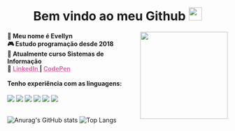 <h1 align=center> Bem vindo ao meu Github <img src="https://i.pinimg.com/originals/83/0b/53/830b53f8bbd0e9dbcade87da95abdad0.gif" height="30px"> </h1> 

<img align=right src="https://i.pinimg.com/originals/28/0a/05/280a05c05fa4cd05717a9256d661f425.gif" height="200px">
  
  <h4>
      🚀 Meu nome é Evellyn <br>
      🎮 Estudo programação desde 2018 <br>
      📓 Atualmente curso Sistemas de Informação <br>
      🔗 <a style="color: #DA69AB" href="https://www.linkedin.com/in/evellyn-dornelas-de-freitas-8339b0253/"> LinkedIn </a> | <a style="color: #DA69AB"  href="https://codepen.io/evellynfreitas"> CodePen </a> <br><br>
      Tenho experiência com as linguagens:
  </h4>
  
  <p align="left">
    <img src="https://img.shields.io/badge/html5%20-%23E34F26.svg?&style=for-the-badge&logo=html5&logoColor=white"/> 
    <img src="https://img.shields.io/badge/css3%20-%231572B6.svg?&style=for-the-badge&logo=css3&logoColor=white"/>
    <img src="https://img.shields.io/badge/javascript%20-%23323330.svg?&style=for-the-badge&logo=javascript&logoColor=%23F7DF1E"/> 
    <img src="https://img.shields.io/badge/Java-ED8B00?style=for-the-badge&logo=openjdk&logoColor=white"/>
    <img src="https://img.shields.io/badge/MySQL-005C84?style=for-the-badge&logo=mysql&logoColor=white"/>
    <img src="https://img.shields.io/badge/C%23-239120?style=for-the-badge&logo=c-sharp&logoColor=white"/>
  </p>
  
##

![Anurag's GitHub stats](https://github-readme-stats.vercel.app/api?username=evellynfreitas&show_icons=true&theme=omni&hide=contribs,prs)
![Top Langs](https://github-readme-stats.vercel.app/api/top-langs/?username=evellynfreitas&layout=compact&theme=omni)



